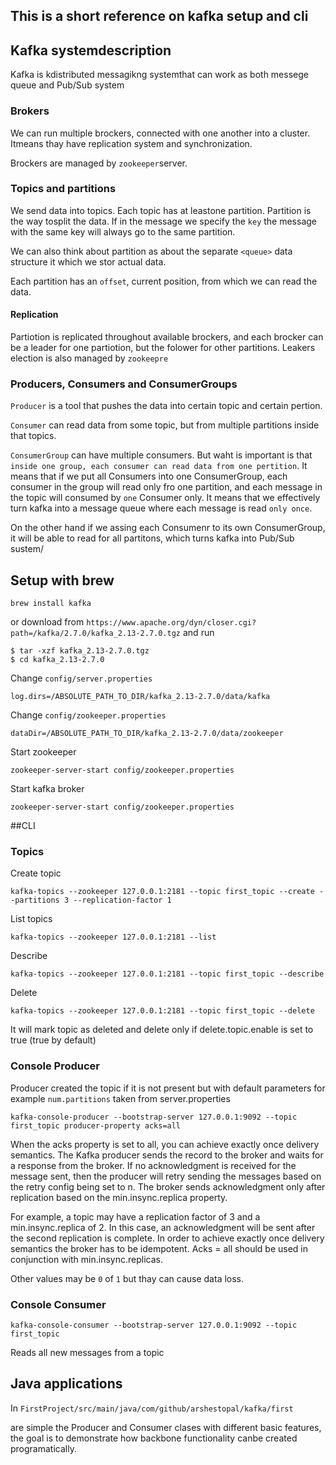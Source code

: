 ## This is a short reference on kafka setup and cli

## Kafka systemdescription
Kafka is kdistributed messagikng systemthat can work as both messege queue and Pub/Sub system

### Brokers
We can run multiple brockers, connected with one another into a cluster. Itmeans thay have replication system and synchronization.

Brockers are managed by `zookeeper`server.

### Topics and partitions
We send data into topics.
Each topic has at leastone partition.
Partition is the way tosplit the data.
If in the message we specify the `key` the message with the same key will always go to the same partition.

We can also think about partition as about the separate `<queue>` data structure it which we stor actual data.

Each partition has an `offset`, current position, from which we can read the data.

#### Replication

Partiotion is replicated throughout available brockers, and each brocker can be a leader for one partiotion, but the folower for other partitions. Leakers election is also managed by `zookeepre`

### Producers, Consumers and ConsumerGroups

`Producer` is a tool that pushes the data into certain topic and certain pertion.

`Consumer` can read data from some topic, but from multiple partitions inside that topics.

`ConsumerGroup` can have multiple consumers. But waht is important is that `inside one group, each consumer can read data from one pertition`.
It means that if we put all Consumers into one ConsumerGroup, each consumer in the group will read only fro one partition, and each message in the topic will consumed by `one` Consumer only. It means that we effectively turn kafka into a message queue where each message is read `only once`.

On the other hand if we assing each Consumenr to its own ConsumerGroup, it will be able to read for all partitons, which turns kafka into Pub/Sub sustem/

## Setup with brew
```
brew install kafka
```
or download from
`https://www.apache.org/dyn/closer.cgi?path=/kafka/2.7.0/kafka_2.13-2.7.0.tgz`
and run
```
$ tar -xzf kafka_2.13-2.7.0.tgz
$ cd kafka_2.13-2.7.0
```

Change `config/server.properties`
```
log.dirs=/ABSOLUTE_PATH_TO_DIR/kafka_2.13-2.7.0/data/kafka
```
Change `config/zookeeper.properties`
```
dataDir=/ABSOLUTE_PATH_TO_DIR/kafka_2.13-2.7.0/data/zookeeper
```

Start zookeeper
```
zookeeper-server-start config/zookeeper.properties
```
Start kafka broker
```
zookeeper-server-start config/zookeeper.properties
```

##CLI
### Topics
Create topic
```
kafka-topics --zookeeper 127.0.0.1:2181 --topic first_topic --create --partitions 3 --replication-factor 1
```
List topics
```
kafka-topics --zookeeper 127.0.0.1:2181 --list
```
Describe
```
kafka-topics --zookeeper 127.0.0.1:2181 --topic first_topic --describe
```
Delete
```
kafka-topics --zookeeper 127.0.0.1:2181 --topic first_topic --delete
```
It will mark topic as deleted and delete only if delete.topic.enable is set to true (true by default)

### Console Producer
Producer created the topic if it is not present but with default parameters
for example `num.partitions` taken from server.properties

```
kafka-console-producer --bootstrap-server 127.0.0.1:9092 --topic first_topic producer-property acks=all
```
When the acks property is set to all, you can achieve exactly once delivery semantics. The Kafka producer sends the record to the broker and waits for a response from the broker. If no acknowledgment is received for the message sent, then the producer will retry sending the messages based on the retry config being set to n. The broker sends acknowledgment only after replication based on the min.insync.replica property.

For example, a topic may have a replication factor of 3 and a min.insync.replica of 2. In this case, an acknowledgment will be sent after the second replication is complete. In order to achieve exactly once delivery semantics the broker has to be idempotent. Acks = all should be used in conjunction with min.insync.replicas.

Other values may be `0` of `1` but thay can cause data loss.

### Console Consumer

```
kafka-console-consumer --bootstrap-server 127.0.0.1:9092 --topic first_topic
```

Reads all new messages from a topic

## Java applications

In `FirstProject/src/main/java/com/github/arshestopal/kafka/first`

are simple the Producer and Consumer clases with different basic features, the goal is to demonstrate how backbone functionality canbe created programatically.